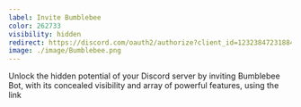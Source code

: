 ```yaml
---
label: Invite Bumblebee
color: 262733
visibility: hidden
redirect: https://discord.com/oauth2/authorize?client_id=1232384723188449283&permissions=8&scope=bot+applications.commands
image: ./image/Bumblebee.png
---
```


Unlock the hidden potential of your Discord server by inviting Bumblebee Bot, with its concealed visibility and array of powerful features, using the link